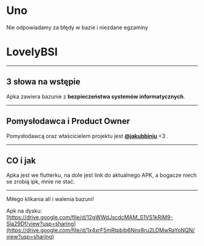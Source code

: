 # Uno
Nie odpowiadamy za błędy w bazie i niezdane egzaminy

# LovelyBSI
---

## **3 słowa na wstępie**
Apka zawiera bazunie  z **bezpieczeństwa systemów informatycznych**.

---

## **Pomysłodawca i Product Owner**
Pomysłodawcą oraz właścicielem projektu jest **[@jakubbiniu](https://github.com/jakubbiniu)** <3 .

---

## **CO i jak**
Apka jest we flutterku, na dole jest link do aktualnego APK, a bogacze niech se zrobią ipk, mnie ne stać.

---

Miłego klikania all i walenia bazuni!

Apk na dysku:
[https://drive.google.com/file/d/12gWWdJscdcMAM_S1VS1kRiM9-Sla29Df/view?usp=sharing](https://drive.google.com/file/d/1x4xrF5mRtpbib6Nnx8ru2LDMwRaYoNQN/view?usp=sharing)
